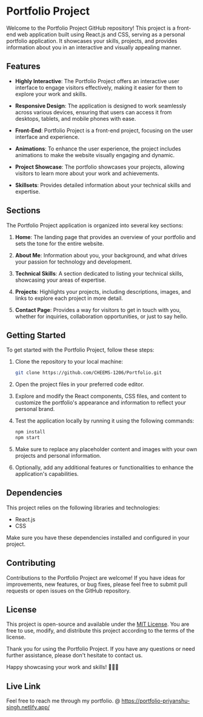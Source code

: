 # Portfolio Project

Welcome to the Portfolio Project GitHub repository! This project is a front-end web application built using React.js and CSS, serving as a personal portfolio application. It showcases your skills, projects, and provides information about you in an interactive and visually appealing manner.

## Features

- **Highly Interactive**: The Portfolio Project offers an interactive user interface to engage visitors effectively, making it easier for them to explore your work and skills.

- **Responsive Design**: The application is designed to work seamlessly across various devices, ensuring that users can access it from desktops, tablets, and mobile phones with ease.

- **Front-End**: Portfolio Project is a front-end project, focusing on the user interface and experience.

- **Animations**: To enhance the user experience, the project includes animations to make the website visually engaging and dynamic.

- **Project Showcase**: The portfolio showcases your projects, allowing visitors to learn more about your work and achievements.

- **Skillsets**: Provides detailed information about your technical skills and expertise.

## Sections

The Portfolio Project application is organized into several key sections:

1. **Home**: The landing page that provides an overview of your portfolio and sets the tone for the entire website.

2. **About Me**: Information about you, your background, and what drives your passion for technology and development.

3. **Technical Skills**: A section dedicated to listing your technical skills, showcasing your areas of expertise.

4. **Projects**: Highlights your projects, including descriptions, images, and links to explore each project in more detail.

5. **Contact Page**: Provides a way for visitors to get in touch with you, whether for inquiries, collaboration opportunities, or just to say hello.

## Getting Started

To get started with the Portfolio Project, follow these steps:

1. Clone the repository to your local machine:

   ```bash
   git clone https://github.com/CHEEMS-1206/Portfolio.git
   ```

2. Open the project files in your preferred code editor.

3. Explore and modify the React components, CSS files, and content to customize the portfolio's appearance and information to reflect your personal brand.

4. Test the application locally by running it using the following commands:

   ```bash
   npm install
   npm start
   ```

5. Make sure to replace any placeholder content and images with your own projects and personal information.

6. Optionally, add any additional features or functionalities to enhance the application's capabilities.

## Dependencies

This project relies on the following libraries and technologies:

- React.js
- CSS

Make sure you have these dependencies installed and configured in your project.

## Contributing

Contributions to the Portfolio Project are welcome! If you have ideas for improvements, new features, or bug fixes, please feel free to submit pull requests or open issues on the GitHub repository.

## License

This project is open-source and available under the [MIT License](LICENSE). You are free to use, modify, and distribute this project according to the terms of the license.

Thank you for using the Portfolio Project. If you have any questions or need further assistance, please don't hesitate to contact us.

Happy showcasing your work and skills! 🚀👨‍💻

## Live Link
Feel free to reach me through my portfolio. @ https://portfolio-priyanshu-singh.netlify.app/

